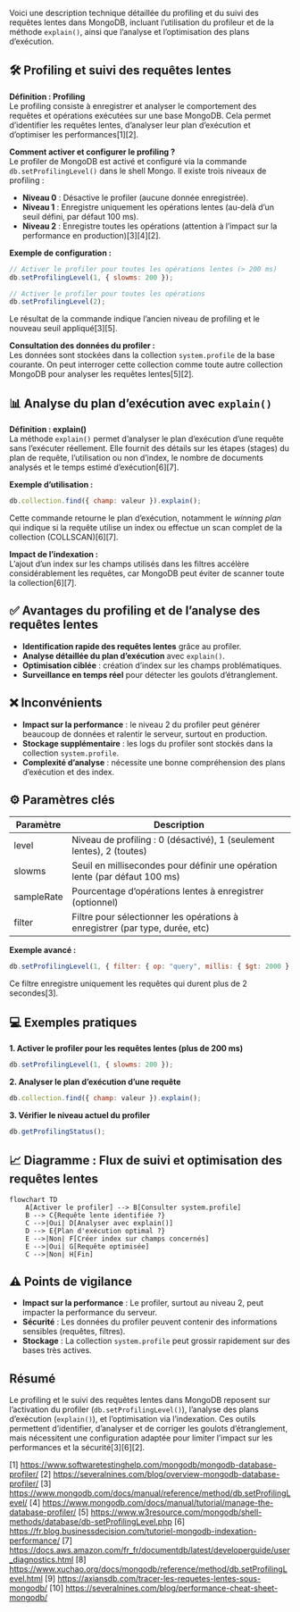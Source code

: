Voici une description technique détaillée du profiling et du suivi des requêtes lentes dans MongoDB, incluant l’utilisation du profileur et de la méthode `explain()`, ainsi que l’analyse et l’optimisation des plans d’exécution.

## 🛠️ Profiling et suivi des requêtes lentes

**Définition : Profiling**  
Le profiling consiste à enregistrer et analyser le comportement des requêtes et opérations exécutées sur une base MongoDB. Cela permet d’identifier les requêtes lentes, d’analyser leur plan d’exécution et d’optimiser les performances[1][2].

**Comment activer et configurer le profiling ?**  
Le profiler de MongoDB est activé et configuré via la commande `db.setProfilingLevel()` dans le shell Mongo. Il existe trois niveaux de profiling :

- **Niveau 0** : Désactive le profiler (aucune donnée enregistrée).
- **Niveau 1** : Enregistre uniquement les opérations lentes (au-delà d’un seuil défini, par défaut 100 ms).
- **Niveau 2** : Enregistre toutes les opérations (attention à l’impact sur la performance en production)[3][4][2].

**Exemple de configuration :**
```javascript
// Activer le profiler pour toutes les opérations lentes (> 200 ms)
db.setProfilingLevel(1, { slowms: 200 });

// Activer le profiler pour toutes les opérations
db.setProfilingLevel(2);
```
Le résultat de la commande indique l’ancien niveau de profiling et le nouveau seuil appliqué[3][5].

**Consultation des données du profiler :**  
Les données sont stockées dans la collection `system.profile` de la base courante. On peut interroger cette collection comme toute autre collection MongoDB pour analyser les requêtes lentes[5][2].

## 📊 Analyse du plan d’exécution avec `explain()`

**Définition : explain()**  
La méthode `explain()` permet d’analyser le plan d’exécution d’une requête sans l’exécuter réellement. Elle fournit des détails sur les étapes (stages) du plan de requête, l’utilisation ou non d’index, le nombre de documents analysés et le temps estimé d’exécution[6][7].

**Exemple d’utilisation :**
```javascript
db.collection.find({ champ: valeur }).explain();
```
Cette commande retourne le plan d’exécution, notamment le *winning plan* qui indique si la requête utilise un index ou effectue un scan complet de la collection (COLLSCAN)[6][7].

**Impact de l’indexation :**  
L’ajout d’un index sur les champs utilisés dans les filtres accélère considérablement les requêtes, car MongoDB peut éviter de scanner toute la collection[6][7].

## ✅ Avantages du profiling et de l’analyse des requêtes lentes

- **Identification rapide des requêtes lentes** grâce au profiler.
- **Analyse détaillée du plan d’exécution** avec `explain()`.
- **Optimisation ciblée** : création d’index sur les champs problématiques.
- **Surveillance en temps réel** pour détecter les goulots d’étranglement.

## ❌ Inconvénients

- **Impact sur la performance** : le niveau 2 du profiler peut générer beaucoup de données et ralentir le serveur, surtout en production.
- **Stockage supplémentaire** : les logs du profiler sont stockés dans la collection `system.profile`.
- **Complexité d’analyse** : nécessite une bonne compréhension des plans d’exécution et des index.

## ⚙️ Paramètres clés

| Paramètre    | Description                                                                 |
|--------------|-----------------------------------------------------------------------------|
| level        | Niveau de profiling : 0 (désactivé), 1 (seulement lentes), 2 (toutes)        |
| slowms       | Seuil en millisecondes pour définir une opération lente (par défaut 100 ms) |
| sampleRate   | Pourcentage d’opérations lentes à enregistrer (optionnel)                   |
| filter       | Filtre pour sélectionner les opérations à enregistrer (par type, durée, etc)|

**Exemple avancé :**
```javascript
db.setProfilingLevel(1, { filter: { op: "query", millis: { $gt: 2000 } } });
```
Ce filtre enregistre uniquement les requêtes qui durent plus de 2 secondes[3].

## 💻 Exemples pratiques

**1. Activer le profiler pour les requêtes lentes (plus de 200 ms)**
```javascript
db.setProfilingLevel(1, { slowms: 200 });
```

**2. Analyser le plan d’exécution d’une requête**
```javascript
db.collection.find({ champ: valeur }).explain();
```

**3. Vérifier le niveau actuel du profiler**
```javascript
db.getProfilingStatus();
```

## 📈 Diagramme : Flux de suivi et optimisation des requêtes lentes

```mermaid
flowchart TD
    A[Activer le profiler] --> B[Consulter system.profile]
    B --> C{Requête lente identifiée ?}
    C -->|Oui| D[Analyser avec explain()]
    D --> E{Plan d'exécution optimal ?}
    E -->|Non| F[Créer index sur champs concernés]
    E -->|Oui| G[Requête optimisée]
    C -->|Non| H[Fin]
```

## ⚠️ Points de vigilance

- **Impact sur la performance** : Le profiler, surtout au niveau 2, peut impacter la performance du serveur.
- **Sécurité** : Les données du profiler peuvent contenir des informations sensibles (requêtes, filtres).
- **Stockage** : La collection `system.profile` peut grossir rapidement sur des bases très actives.

## Résumé

Le profiling et le suivi des requêtes lentes dans MongoDB reposent sur l’activation du profiler (`db.setProfilingLevel()`), l’analyse des plans d’exécution (`explain()`), et l’optimisation via l’indexation. Ces outils permettent d’identifier, d’analyser et de corriger les goulots d’étranglement, mais nécessitent une configuration adaptée pour limiter l’impact sur les performances et la sécurité[3][6][2].

[1] https://www.softwaretestinghelp.com/mongodb/mongodb-database-profiler/
[2] https://severalnines.com/blog/overview-mongodb-database-profiler/
[3] https://www.mongodb.com/docs/manual/reference/method/db.setProfilingLevel/
[4] https://www.mongodb.com/docs/manual/tutorial/manage-the-database-profiler/
[5] https://www.w3resource.com/mongodb/shell-methods/database/db-setProfilingLevel.php
[6] https://fr.blog.businessdecision.com/tutoriel-mongodb-indexation-performance/
[7] https://docs.aws.amazon.com/fr_fr/documentdb/latest/developerguide/user_diagnostics.html
[8] https://www.xuchao.org/docs/mongodb/reference/method/db.setProfilingLevel.html
[9] https://axiansdb.com/tracer-les-requetes-lentes-sous-mongodb/
[10] https://severalnines.com/blog/performance-cheat-sheet-mongodb/